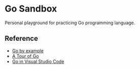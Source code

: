 # Go Sandbox

Personal  playground  for practicing Go programming language.









## Reference 

* [Go by example](https://gobyexample.com)
* [A Tour of  Go](https://tour.golang.org)
* [Go in Visual Studio Code](https://code.visualstudio.com/docs/languages/go)